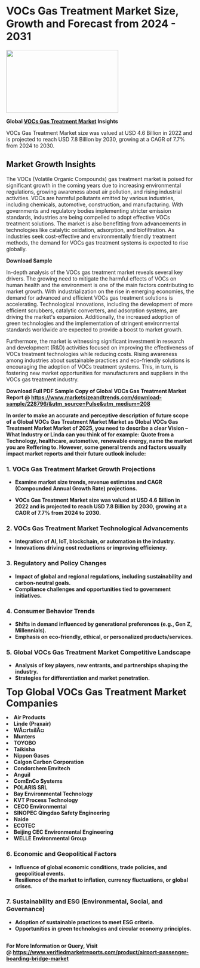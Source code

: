 <H1>VOCs Gas Treatment Market Size, Growth and Forecast from 2024 - 2031</H1><img class="aligncenter size-medium wp-image-584254" src="https://thirdeyenews.in/wp-content/uploads/2024/09/Global-Market-Research-300x168.jpeg" alt="" width="300" height="168" /><p><strong>Global&nbsp;<a href="https://www.marketsizeandtrends.com/download-sample/228796/&amp;utm_source=Pulse&amp;utm_medium=208">VOCs Gas Treatment Market</a> Insights</strong></p><p>VOCs Gas Treatment Market size was valued at USD 4.6 Billion in 2022 and is projected to reach USD 7.8 Billion by 2030, growing at a CAGR of 7.7% from 2024 to 2030.</p><p><h2>Market Growth Insights</h2> <p>The VOCs (Volatile Organic Compounds) gas treatment market is poised for significant growth in the coming years due to increasing environmental regulations, growing awareness about air pollution, and rising industrial activities. VOCs are harmful pollutants emitted by various industries, including chemicals, automotive, construction, and manufacturing. With governments and regulatory bodies implementing stricter emission standards, industries are being compelled to adopt effective VOCs treatment solutions. The market is also benefitting from advancements in technologies like catalytic oxidation, adsorption, and biofiltration. As industries seek cost-effective and environmentally friendly treatment methods, the demand for VOCs gas treatment systems is expected to rise globally.</p> <p><strong>Download Sample</strong></p> <p>In-depth analysis of the VOCs gas treatment market reveals several key drivers. The growing need to mitigate the harmful effects of VOCs on human health and the environment is one of the main factors contributing to market growth. With industrialization on the rise in emerging economies, the demand for advanced and efficient VOCs gas treatment solutions is accelerating. Technological innovations, including the development of more efficient scrubbers, catalytic converters, and adsorption systems, are driving the market's expansion. Additionally, the increased adoption of green technologies and the implementation of stringent environmental standards worldwide are expected to provide a boost to market growth.</p> <p>Furthermore, the market is witnessing significant investment in research and development (R&D) activities focused on improving the effectiveness of VOCs treatment technologies while reducing costs. Rising awareness among industries about sustainable practices and eco-friendly solutions is encouraging the adoption of VOCs treatment systems. This, in turn, is fostering new market opportunities for manufacturers and suppliers in the VOCs gas treatment industry.</p> <p><strong></p><p><span class=""><strong>Download Full PDF Sample Copy of Global VOCs Gas Treatment Market Report</strong> @ <a href="https://www.marketsizeandtrends.com/download-sample/228796/&amp;utm_source=Pulse&amp;utm_medium=208" target="_blank">https://www.marketsizeandtrends.com/download-sample/228796/&amp;utm_source=Pulse&amp;utm_medium=208</a></span></p><p>In order to make an accurate and perceptive description of future scope of a Global&nbsp;VOCs Gas Treatment Market Market as Global&nbsp;VOCs Gas Treatment Market Market of 2025, you need to describe a clear Vision &ndash; What Industry or Linda can you think of for example: Quote from a Technology, healthcare, automotive, renewable energy, name the market you are Reffering to. However, some general trends and factors usually impact market reports and their future outlook include:</p><h3>1.&nbsp;<strong>VOCs Gas Treatment Market Growth Projections</strong></h3><ul><li>Examine market size trends, revenue estimates and CAGR (Compounded Annual Growth Rate) projections.</li><li><p>VOCs Gas Treatment Market size was valued at USD 4.6 Billion in 2022 and is projected to reach USD 7.8 Billion by 2030, growing at a CAGR of 7.7% from 2024 to 2030.</p></li></ul><h3>2.&nbsp;<strong>VOCs Gas Treatment Market Technological Advancements</strong></h3><ul><li>Integration of AI, IoT, blockchain, or automation in the industry.</li><li>Innovations driving cost reductions or improving efficiency.</li></ul><h3>3.&nbsp;<strong>Regulatory and Policy Changes</strong></h3><ul><li>Impact of global and regional regulations, including sustainability and carbon-neutral goals.</li><li>Compliance challenges and opportunities tied to government initiatives.</li></ul><h3>4.&nbsp;<strong>Consumer Behavior Trends</strong></h3><ul><li>Shifts in demand influenced by generational preferences (e.g., Gen Z, Millennials).</li><li>Emphasis on eco-friendly, ethical, or personalized products/services.</li></ul><h3>5.&nbsp;<strong>Global VOCs Gas Treatment Market Competitive Landscape</strong></h3><ul><li>Analysis of key players, new entrants, and partnerships shaping the industry.</li><li>Strategies for differentiation and market penetration.</li></ul><p data-pm-slice="1 1 []"><span style="color: inherit; font-family: inherit; font-size: 25px;">Top Global VOCs Gas Treatment Market Companies</span></p><div class="" data-test-id=""><p><li>Air Products</li><li> Linde (Praxair)</li><li> WÃ¤rtsilÃ¤</li><li> Munters</li><li> TOYOBO</li><li> Taikisha</li><li> Nippon Gases</li><li> Calgon Carbon Corporation</li><li> Condorchem Envitech</li><li> Anguil</li><li> ComEnCo Systems</li><li> POLARIS SRL</li><li> Bay Environmental Technology</li><li> KVT Process Technology</li><li> CECO Environmental</li><li> SINOPEC Qingdao Safety Engineering</li><li> Naide</li><li> ECOTEC</li><li> Beijing CEC Environmental Engineering</li><li> WELLE Environmental Group</li></p></div><h3>6.&nbsp;<strong>Economic and Geopolitical Factors</strong></h3><ul><li>Influence of global economic conditions, trade policies, and geopolitical events.</li><li>Resilience of the market to inflation, currency fluctuations, or global crises.</li></ul><h3>7.&nbsp;<strong>Sustainability and ESG (Environmental, Social, and Governance)</strong></h3><ul><li>Adoption of sustainable practices to meet ESG criteria.</li><li>Opportunities in green technologies and circular economy principles.</li></ul><h2><strong style="font-size: 14px;">For More Information or Query, Visit @&nbsp;</strong><a style="background-color: #ffffff; font-size: 14px;" href="https://www.marketsizeandtrends.com/report/vocs-gas-treatment-market/" target="_blank">https://www.verifiedmarketreports.com/product/airport-passenger-boarding-bridge-market</a></h2>
